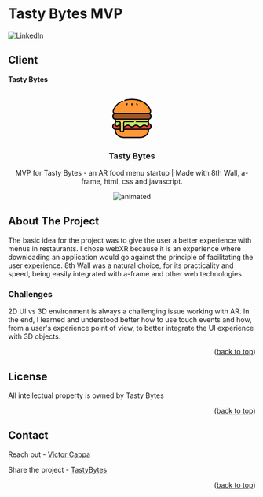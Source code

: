 # Tasty Bytes MVP

<div id="top"></div>

[![LinkedIn][linkedin-shield]][linkedin-url]

<h2>Client</h2>
<p><b>Tasty Bytes</b></p>


<!-- PROJECT LOGO -->
 

<br />
<div align="center">
  <a href="https://github.com/victorcappa/tasty-bytes-mvp">
    <img src="logo.png" alt="Logo" width="80" height="80">
  </a>

<h3 align="center">Tasty Bytes</h3>

  <p align="center">
MVP for Tasty Bytes - an AR food menu startup | Made with 8th Wall, a-frame, html, css and javascript.
  </p>
   <img src="https://user-images.githubusercontent.com/40408965/199855940-36c6b3fb-c9af-4fe5-ae10-af4b115887a5.gif" alt="animated" />

</div>



<!-- ABOUT THE PROJECT -->
## About The Project

 
<p align="left">
 <p> The basic idea for the project was to give the user a better experience with menus in restaurants.
 I chose webXR because it is an experience where downloading an application would go against the principle of facilitating the user experience. 8th Wall was a natural choice, for its practicality and speed, being easily integrated with a-frame and other web technologies.
 </p>
 
  <h3>Challenges</h3
   <p>
2D UI vs 3D environment is always a challenging issue working with AR. In the end, I learned and understood better how to use touch events and how, from a user's experience point of view, to better integrate the UI experience with 3D objects.
   </p>

<!--   <img src="https://user-images.githubusercontent.com/40408965/199855962-629abec4-3962-4061-95ed-8106000c90ee.gif" alt="animated" />
   -->
  
  
 


</p>


<p align="right">(<a href="#top">back to top</a>)</p>


<!-- LICENSE -->
## License

All intellectual property is owned by Tasty Bytes

<p align="right">(<a href="#top">back to top</a>)</p>

<!-- CONTACT -->
## Contact

Reach out - <a href = "mailto: cappacurta@gmail.com.com">Victor Cappa</a>


Share the project - [TastyBytes]([https://github.com/victorcappa/tasty-bytes-mvp])

<p align="right">(<a href="#top">back to top</a>)</p>

[linkedin-shield]: https://img.shields.io/badge/-LinkedIn-black.svg?style=for-the-badge&logo=linkedin&colorB=555
[linkedin-url]: https://www.linkedin.com/in/victor-cappa-50839788/

